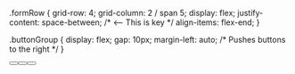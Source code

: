 .formRow {
  grid-row: 4;
  grid-column: 2 / span 5;
  display: flex;
  justify-content: space-between; /* <-- This is key */
  align-items: flex-end;
}


.buttonGroup {
  display: flex;
  gap: 10px;
  margin-left: auto; /* Pushes buttons to the right */
}


<div className={styles.formRow}>
  <Dropdown ... />

  <div className={styles.buttonGroup}>
    <Button ... />
    <Button ... />
    <Button ... />
  </div>
</div>
